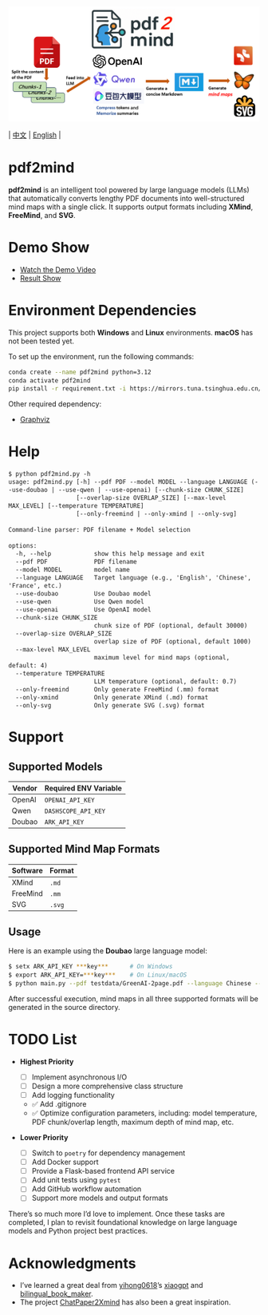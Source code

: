 ![picture describe](misc/pdf2mind.png)

| [中文](README.CN.md) | [English](README.md) |

# pdf2mind

**pdf2mind** is an intelligent tool powered by large language models (LLMs) that automatically converts lengthy PDF documents into well-structured mind maps with a single click. It supports output formats including **XMind**, **FreeMind**, and **SVG**.

# Demo Show

- [Watch the Demo Video](https://www.youtube.com/watch?v=3JGv0MA77Qs)
- [Result Show](testdata/GreenAI-13Page.pdf_20250413151347.svg)

# Environment Dependencies

This project supports both **Windows** and **Linux** environments. **macOS** has not been tested yet.

To set up the environment, run the following commands:

```bash
conda create --name pdf2mind python=3.12
conda activate pdf2mind
pip install -r requirement.txt -i https://mirrors.tuna.tsinghua.edu.cn/pypi/web/simple
```

Other required dependency:

- [Graphviz](https://graphviz.org/)

# Help
```
$ python pdf2mind.py -h
usage: pdf2mind.py [-h] --pdf PDF --model MODEL --language LANGUAGE (--use-doubao | --use-qwen | --use-openai) [--chunk-size CHUNK_SIZE]
                   [--overlap-size OVERLAP_SIZE] [--max-level MAX_LEVEL] [--temperature TEMPERATURE]
                   [--only-freemind | --only-xmind | --only-svg]

Command-line parser: PDF filename + Model selection

options:
  -h, --help            show this help message and exit
  --pdf PDF             PDF filename
  --model MODEL         model name
  --language LANGUAGE   Target language (e.g., 'English', 'Chinese', 'France', etc.)
  --use-doubao          Use Doubao model
  --use-qwen            Use Qwen model
  --use-openai          Use OpenAI model
  --chunk-size CHUNK_SIZE
                        chunk size of PDF (optional, default 30000)
  --overlap-size OVERLAP_SIZE
                        overlap size of PDF (optional, default 1000)
  --max-level MAX_LEVEL
                        maximum level for mind maps (optional, default: 4)
  --temperature TEMPERATURE
                        LLM temperature (optional, default: 0.7)
  --only-freemind       Only generate FreeMind (.mm) format
  --only-xmind          Only generate XMind (.md) format
  --only-svg            Only generate SVG (.svg) format

```
# Support

## Supported Models

| Vendor  | Required ENV Variable |
| ------- | --------------------- |
| OpenAI  | `OPENAI_API_KEY`      |
| Qwen    | `DASHSCOPE_API_KEY`   |
| Doubao  | `ARK_API_KEY`         |

## Supported Mind Map Formats

| Software | Format |
| -------- | ------ |
| XMind    | `.md`  |
| FreeMind | `.mm`  |
| SVG      | `.svg` |

## Usage

Here is an example using the **Doubao** large language model:

```bash
$ setx ARK_API_KEY ***key***      # On Windows
$ export ARK_API_KEY=***key***    # On Linux/macOS
$ python main.py --pdf testdata/GreenAI-2page.pdf --language Chinese --use-doubao --model doubao-1-5-lite-32k-250115
```

After successful execution, mind maps in all three supported formats will be generated in the source directory.

# TODO List

- **Highest Priority**
  * [ ] Implement asynchronous I/O
  * [ ] Design a more comprehensive class structure
  * [ ] Add logging functionality
  * ✅ Add .gitignore
  * ✅ Optimize configuration parameters, including: model temperature, PDF chunk/overlap length, maximum depth of mind map, etc.

- **Lower Priority**
  * [ ] Switch to `poetry` for dependency management
  * [ ] Add Docker support
  * [ ] Provide a Flask-based frontend API service
  * [ ] Add unit tests using `pytest`
  * [ ] Add GitHub workflow automation
  * [ ] Support more models and output formats

There’s so much more I’d love to implement. Once these tasks are completed, I plan to revisit foundational knowledge on large language models and Python project best practices.

# Acknowledgments

- I’ve learned a great deal from [yihong0618](https://github.com/yihong0618)’s [xiaogpt](https://github.com/yihong0618/xiaogpt) and [bilingual_book_maker](https://github.com/yihong0618/bilingual_book_maker).
- The project [ChatPaper2Xmind](https://github.com/MasterYip/ChatPaper2Xmind) has also been a great inspiration.
